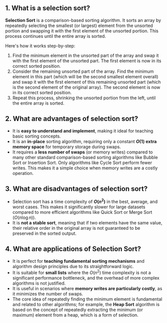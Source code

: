 ## 1. What is a selection sort?

**Selection Sort** is a comparison-based sorting algorithm. It sorts an array by repeatedly selecting the smallest (or largest) element from the unsorted portion and swapping it with the first element of the unsorted portion. This process continues until the entire array is sorted.

Here's how it works step-by-step:

1.  Find the minimum element in the unsorted part of the array and swap it with the first element of the unsorted part. The first element is now in its correct sorted position.
2.  Consider the remaining unsorted part of the array. Find the minimum element in this part (which will be the second smallest element overall) and swap it with the first element of this remaining unsorted part (which is the second element of the original array). The second element is now in its correct sorted position.
3.  Repeat this process, shrinking the unsorted portion from the left, until the entire array is sorted.

## 2. What are advantages of selection sort?

* It is **easy to understand and implement**, making it ideal for teaching basic sorting concepts.
* It is an **in-place** sorting algorithm, requiring only a constant **$O(1)$ extra memory space** for temporary storage during swaps.
* It requires a **less number of swaps** (or memory writes) compared to many other standard comparison-based sorting algorithms like Bubble Sort or Insertion Sort. Only algorithms like Cycle Sort perform fewer writes. This makes it a simple choice when memory writes are a costly operation.

## 3. What are disadvantages of selection sort?

* Selection sort has a time complexity of **$O(n^2)$** in the best, average, and worst cases. This makes it significantly slower for large datasets compared to more efficient algorithms like Quick Sort or Merge Sort ($O(n \log n)$).
* It is **not a stable sort**, meaning that if two elements have the same value, their relative order in the original array is not guaranteed to be preserved in the sorted output.

## 4. What are applications of Selection Sort?

* It is perfect for **teaching fundamental sorting mechanisms** and algorithm design principles due to its straightforward logic.
* It is suitable for **small lists** where the $O(n^2)$ time complexity is not a significant performance bottleneck, and the overhead of more complex algorithms is not justified.
* It is useful in scenarios where **memory writes are particularly costly**, as it minimizes the number of swaps.
* The core idea of repeatedly finding the minimum element is fundamental and related to other algorithms; for example, the **Heap Sort** algorithm is based on the concept of repeatedly extracting the minimum (or maximum) element from a heap, which is a form of selection.
